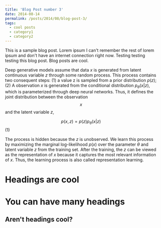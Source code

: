 ```yaml
---
title: 'Blog Post number 3'
date: 2014-08-14
permalink: /posts/2014/08/blog-post-3/
tags:
  - cool posts
  - category1
  - category2
---
```


This is a sample blog post. Lorem ipsum I can't remember the rest of lorem ipsum and don't have an internet connection right now. Testing testing testing this blog post. Blog posts are cool. 

Deep generative models assume that data $x$ is generated from latent continuous variable $z$ through some random process. This process contains two consequent steps: (1) a value z is sampled from a prior distribution $p(z)$; (2) A observation $x$ is generated from the conditional distribution $p_{\theta}(x|z)$, which is parameterized through deep neural networks. Thus, it defines the joint distribution between the observation $$x$$ and the latent variable $z$,

$$p(x, z) = p(z)p_{\theta}(x|z)$$(1)

The process is hidden because the $z$ is unobserved. We learn this process by maximizing the marginal log-likelihood $p(x)$ over the parameter $\theta$ and latent variable $z$ from the training set. After the training, the $z$ can be viewed as the representation of $x$ because it captures the most relevant information of $x$. Thus, the learning process is also called representation learning.

Headings are cool
======

You can have many headings
======

Aren't headings cool?
------
